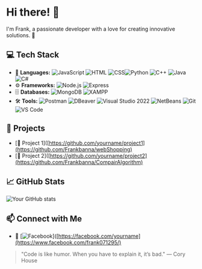 # Hi there! 👋

I'm Frank, a passionate developer with a love for creating innovative solutions. 🚀

## 💻 Tech Stack
- 🚀 **Languages:** ![JavaScript](https://img.shields.io/badge/-JavaScript-F7DF1E?logo=javascript&logoColor=black) ![HTML](https://img.shields.io/badge/-HTML-E34F26?logo=html5&logoColor=white) ![CSS](https://img.shields.io/badge/-CSS-1572B6?logo=css3&logoColor=white)![Python](https://img.shields.io/badge/-Python-3776AB?logo=python&logoColor=white) ![C++](https://img.shields.io/badge/-C++-00599C?logo=c%2B%2B&logoColor=white) ![Java](https://img.shields.io/badge/-Java-007396?logo=java&logoColor=white) ![C#](https://img.shields.io/badge/-C%23-239120?logo=csharp&logoColor=white) 
- ⚙️ **Frameworks:** ![Node.js](https://img.shields.io/badge/-Node.js-339933?logo=node.js&logoColor=white) ![Express](https://img.shields.io/badge/-Express-000000?logo=express&logoColor=white)
- 🗄️ **Databases:** ![MongoDB](https://img.shields.io/badge/-MongoDB-47A248?logo=mongodb&logoColor=white) ![XAMPP](https://img.shields.io/badge/-XAMPP-FB7A24?logo=xampp&logoColor=white)
- 🛠️ **Tools:** ![Postman](https://img.shields.io/badge/-Postman-FF6C37?logo=postman&logoColor=white) ![DBeaver](https://img.shields.io/badge/-DBeaver-1F6FEB?logo=dbeaver&logoColor=white) ![Visual Studio 2022](https://img.shields.io/badge/-Visual%20Studio%202022-5C2D91?logo=visualstudio&logoColor=white) ![NetBeans](https://img.shields.io/badge/-NetBeans-1B6AC6?logo=apache-netbeans-ide&logoColor=white) ![Git](https://img.shields.io/badge/-Git-F05032?logo=git&logoColor=white) ![VS Code](https://img.shields.io/badge/-VS%20Code-007ACC?logo=visual%20studio%20code&logoColor=white)

## 🚀 Projects
- [🔗 Project 1]([https://github.com/yourname/project1](https://github.com/Frankbanna/webShopping)
- [🔗 Project 2]([https://github.com/yourname/project2](https://github.com/Frankbanna/CompairAlgorithm)

## 📈 GitHub Stats
![Your GitHub stats](https://github-readme-stats.vercel.app/api?username=yourname&show_icons=true&theme=radical)

## 📫 Connect with Me
- 🔗 [![Facebook](https://img.shields.io/badge/-Facebook-1877F2?logo=facebook&logoColor=white)]([https://facebook.com/yourname](https://www.facebook.com/frank071295/)


> "Code is like humor. When you have to explain it, it’s bad." — Cory House
